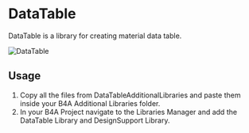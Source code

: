 # DataTable

DataTable is a library for creating material data table.

![DataTable](https://i.imgur.com/M56C4Jp.png)

## Usage
1. Copy all the files from DataTableAdditionalLibraries and paste them inside your B4A Additional Libraries folder.
2. In your B4A Project navigate to the Libraries Manager and add the DataTable Library and DesignSupport Library.
